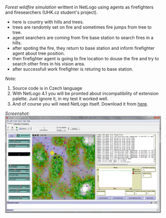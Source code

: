 *Forest wildfire simulation* writtent in NetLogo using agents as firefighters and firesearchers (UHK.cz student's project).

  * here is country with hills and trees.
  * trees are randomly set on fire and sometimes fire jumps from tree to tree.
  * agent searchers are coming from fire base station to search fires in a hills.
  * after spoting the fire, they return to base station and inform firefighter agent about tree position.
  * then firefighter agent is going to fire location to douse the fire and try to search other fires in his vision area.
  * after successfull work firefighter is returing to base station.

_Note:_
  1. Source code is in Czech language
  2. With NetLogo 4.1 you will be promted about incompatibility of extension palette. Just ignore it, in my test it worked well.
  3. And of course you will need NetLogo itself. Download it from [here](http://ccl.northwestern.edu/netlogo/download.shtml).

_Screenshot:_
<img src='https://raw.githubusercontent.com/bedla/forest-wildfire-simulation/master/screenshot.png' border='0' />
